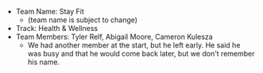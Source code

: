 - Team Name: Stay Fit 
    - (team name is subject to change)
- Track: Health & Wellness
- Team Members: Tyler Relf, Abigail Moore, Cameron Kulesza
    - We had another member at the start, but he left early. He said he was busy and that he would come back later, but we don't remember his name.